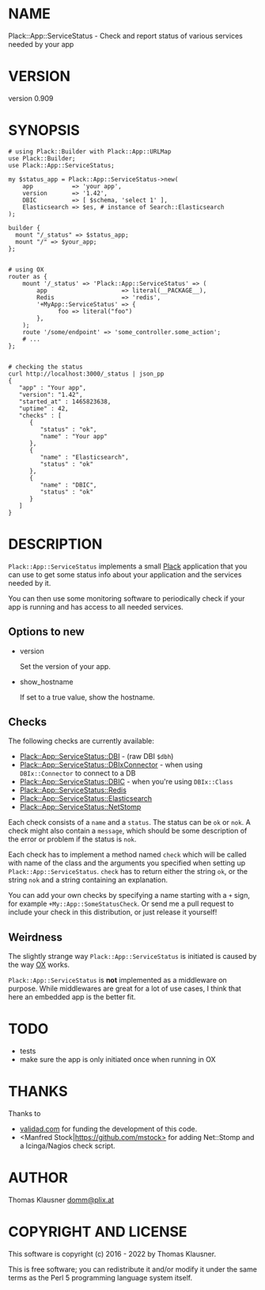 # NAME

Plack::App::ServiceStatus - Check and report status of various services needed by your app

# VERSION

version 0.909

# SYNOPSIS

    # using Plack::Builder with Plack::App::URLMap
    use Plack::Builder;
    use Plack::App::ServiceStatus;

    my $status_app = Plack::App::ServiceStatus->new(
        app           => 'your app',
        version       => '1.42',
        DBIC          => [ $schema, 'select 1' ],
        Elasticsearch => $es, # instance of Search::Elasticsearch
    );

    builder {
      mount "/_status" => $status_app;
      mount "/" => $your_app;
    };


    # using OX
    router as {
        mount '/_status' => 'Plack::App::ServiceStatus' => (
            app                     => literal(__PACKAGE__),
            Redis                   => 'redis',
            '+MyApp::ServiceStatus' => {
                  foo => literal("foo")
            },
        );
        route '/some/endpoint' => 'some_controller.some_action';
        # ...
    };


    # checking the status
    curl http://localhost:3000/_status | json_pp
    {
       "app" : "Your app",
       "version": "1.42",
       "started_at" : 1465823638,
       "uptime" : 42,
       "checks" : [
          {
             "status" : "ok",
             "name" : "Your app"
          },
          {
             "name" : "Elasticsearch",
             "status" : "ok"
          },
          {
             "name" : "DBIC",
             "status" : "ok"
          }
       ]
    }

# DESCRIPTION

`Plack::App::ServiceStatus` implements a small
[Plack](https://metacpan.org/pod/Plack) application that you can use
to get some status info about your application and the services needed by
it.

You can then use some monitoring software to periodically check if
your app is running and has access to all needed services.

## Options to new

- version

    Set the version of your app.

- show\_hostname

    If set to a true value, show the hostname.

## Checks

The following checks are currently available:

- [Plack::App::ServiceStatus::DBI](https://metacpan.org/pod/Plack%3A%3AApp%3A%3AServiceStatus%3A%3ADBI) - (raw DBI `$dbh`)
- [Plack::App::ServiceStatus::DBIxConnector](https://metacpan.org/pod/Plack%3A%3AApp%3A%3AServiceStatus%3A%3ADBIxConnector) - when using `DBIx::Connector` to connect to a DB
- [Plack::App::ServiceStatus::DBIC](https://metacpan.org/pod/Plack%3A%3AApp%3A%3AServiceStatus%3A%3ADBIC) - when you're using `DBIx::Class`
- [Plack::App::ServiceStatus::Redis](https://metacpan.org/pod/Plack%3A%3AApp%3A%3AServiceStatus%3A%3ARedis)
- [Plack::App::ServiceStatus::Elasticsearch](https://metacpan.org/pod/Plack%3A%3AApp%3A%3AServiceStatus%3A%3AElasticsearch)
- [Plack::App::ServiceStatus::NetStomp](https://metacpan.org/pod/Plack%3A%3AApp%3A%3AServiceStatus%3A%3ANetStomp)

Each check consists of a `name` and a `status`. The status can be
`ok` or `nok`. A check might also contain a `message`, which should
be some description of the error or problem if the status is `nok`.

Each check has to implement a method named `check` which will be
called with name of the class and the arguments you specified when
setting up `Plack::App::ServiceStatus`. `check` has to return either
the string `ok`, or the string `nok` and a string containing an
explanation.

You can add your own checks by specifying a name starting with a `+`
sign, for example `+My::App::SomeStatusCheck`. Or send me a pull
request to include your check in this distribution, or just release it
yourself!

## Weirdness

The slightly strange way `Plack::App::ServiceStatus` is initiated is caused
by the way [OX](https://metacpan.org/pod/OX) works.

`Plack::App::ServiceStatus` is **not** implemented as a middleware on
purpose. While middlewares are great for a lot of use cases, I think
that here an embedded app is the better fit.

# TODO

- tests
- make sure the app is only initiated once when running in OX

# THANKS

Thanks to

- [validad.com](http://www.validad.com/) for funding the
development of this code.
- <Manfred Stock|https://github.com/mstock> for adding
Net::Stomp and a Icinga/Nagios check script.

# AUTHOR

Thomas Klausner <domm@plix.at>

# COPYRIGHT AND LICENSE

This software is copyright (c) 2016 - 2022 by Thomas Klausner.

This is free software; you can redistribute it and/or modify it under
the same terms as the Perl 5 programming language system itself.
